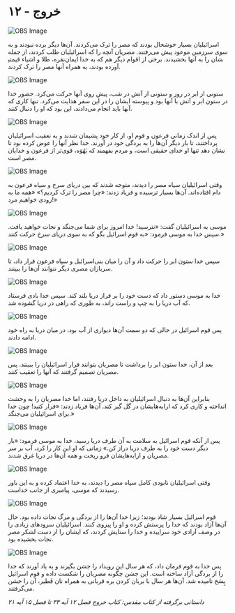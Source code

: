 # ۱۲ - خروج

![OBS Image](https://cdn.door43.org/obs/jpg/360px/obs-en-12-01.jpg)

اسرائیلیان بسیار خوشحال بودند که مصر را ترک می‌‌کردند. آن‌ها دیگر برده نبودند و به سوی سرزمین موعود پیش می‌‌رفتند. مصریان آنچه را که اسرائیلیان طلب کردند، از جمله نقره، طلا و اشیاء قیمتی‎شان را به آنها بخشیدند. برخی از اقوام دیگر هم که به خدا ایمان آورده بودند، به همراه آنها مصر را ترک کردند.

![OBS Image](https://cdn.door43.org/obs/jpg/360px/obs-en-12-02.jpg)

ستونی از ابر در روز و ستونی از آتش در شب، پیش روی آنها حرکت می‌‌کرد. حضور خدا در ستون ابر و آتش با آنها بود و پیوسته ایشان را در این سفر هدایت می‌‌کرد. تنها کاری که آنها باید انجام می‌‌دادند، این بود که او را دنبال کنند.

![OBS Image](https://cdn.door43.org/obs/jpg/360px/obs-en-12-03.jpg)

پس از اندک زمانی فرعون و قوم او، از کار خود پشیمان شدند و به تعقیب اسرائیلیان پرداختند، تا بار دیگر آن‌ها را به بردگی خود در آورند. خدا نظر آنها را عوض کرده بود تا نشان دهد تنها او خدای حقیقی است، و مردم بفهمند که یَهُوَه، قوی‌تر از فرعون و خدایان مصر است.

![OBS Image](https://cdn.door43.org/obs/jpg/360px/obs-en-12-04.jpg)

وقتی اسرائیلیان سپاه مصر را دیدند، متوجه شدند که بین دریای سرخ و سپاه فرعون به دام افتاده‌اند. آن‌ها بسیار ترسیده و فریاد زدند: «چرا مصر را ترک کردیم؟» «همه ما به زودی خواهیم مرد!»

![OBS Image](https://cdn.door43.org/obs/jpg/360px/obs-en-12-05.jpg)

موسی به اسرائیلیان گفت: «نترسید! خدا امروز برای شما می‌‌جنگد و نجات خواهید یافت. سپس خدا به موسی فرمود: «به قوم اسرائیل بگو که به سوی دریای سرخ حرکت کنند.»

![OBS Image](https://cdn.door43.org/obs/jpg/360px/obs-en-12-06.jpg)

سپس خدا ستون ابر را حرکت داد و آن را میان بنی‌اسرائیل و سپاه فرعون قرار داد، تا سربازان مصری دیگر نتوانند آن‌ها را ببینند.

![OBS Image](https://cdn.door43.org/obs/jpg/360px/obs-en-12-07.jpg)

خدا به موسی دستور داد که دست خود را بر فراز دریا بلند کند. سپس خدا بادی فرستاد که آب دریا را به چپ و راست راند، به طوری ‌که راهی در دریا گشوده شد.

![OBS Image](https://cdn.door43.org/obs/jpg/360px/obs-en-12-08.jpg)

پس قوم اسرائیل در حالی که دو سمت آن‌ها دیواری از آب بود، در میان دریا به راه خود ادامه دادند.

![OBS Image](https://cdn.door43.org/obs/jpg/360px/obs-en-12-09.jpg)

بعد از آن، خدا ستون ابر را برداشت تا مصریان بتوانند فرار اسرائیلیان را ببینند. پس مصریان تصمیم گرفتند که آنها را تعقیب کنند.

![OBS Image](https://cdn.door43.org/obs/jpg/360px/obs-en-12-10.jpg)

بنابراین آن‌ها به دنبال اسرائیلیان به داخل دریا رفتند، اما خدا مصریان را به وحشت انداخته و کاری کرد که ارابه‌هایشان در گل گیر کند. آن‌ها فریاد زدند: «فرار کنید! چون خدا برای اسرائیلیان می‌‌جنگد.»

![OBS Image](https://cdn.door43.org/obs/jpg/360px/obs-en-12-11.jpg)

پس از آنکه قوم اسرائیل به سلامت به آن طرف دریا رسید، خدا به موسی فرمود: «بار دیگر دست خود را به طرف دریا دراز کن.» زمانی که او این کار را کرد، آب بر سر مصریان و ارابه‌هایشان فرو ریخت و همه آن‌ها در دریا غرق شدند.

![OBS Image](https://cdn.door43.org/obs/jpg/360px/obs-en-12-12.jpg)

وقتی اسرائیلیان نابودی کامل سپاه مصر را دیدند، به خدا اعتماد کرده و به این باور رسیدند که موسی، پیامبری از جانب خداست.

![OBS Image](https://cdn.door43.org/obs/jpg/360px/obs-en-12-13.jpg)

قوم اسرائیل بسیار شاد بودند؛ زیرا خدا آن‌ها را از بردگی و مرگ نجات داده بود. حال آن‌ها آزاد بودند که خدا را پرستش کرده و او را پیروی کنند. اسرائیلیان سرودهای زیادی را در وصف آزادی خود سراییده و خدا را ستایش کردند، که ایشان را از دست لشکر مصر نجات بخشیده بود.

![OBS Image](https://cdn.door43.org/obs/jpg/360px/obs-en-12-14.jpg)

پس خدا به قوم فرمان داد، که هر سال این رویداد را جشن بگیرند و به یاد آورند که خدا چگونه مصریان را شکست داده و قوم اسرائیل‎ را از بردگی آزاد ساخته است. این جشن پِسَخ نامیده شد. آن‌ها هر سال با بریان کردن بره‌ قربانی به همراه نان فَطیر، آن را جشن می‌‌گرفتند.

_داستانی برگرفته از کتاب مقدس: کتاب خروج فصل ۱۲ آیه ۳۳ تا فصل ۱۵ آیه ۲۱_
